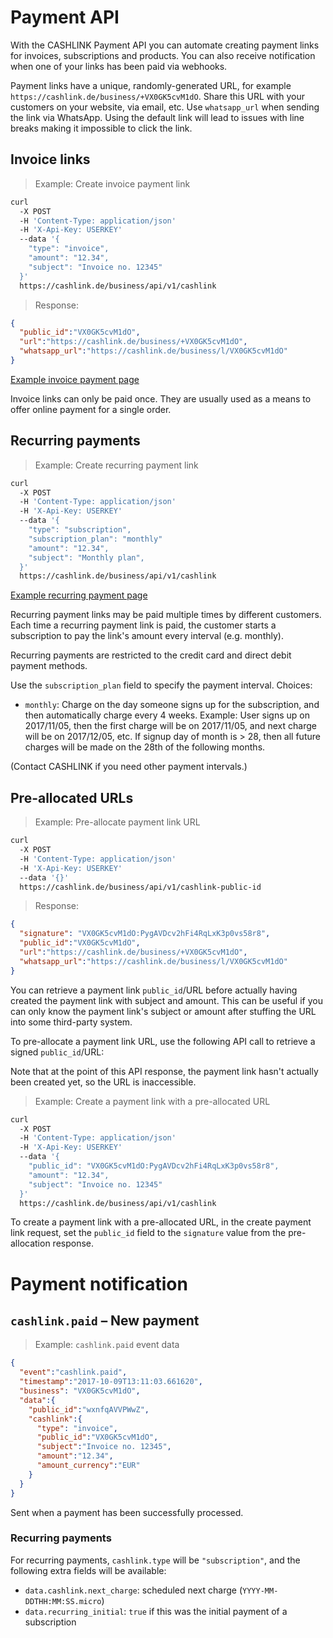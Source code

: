 # Payment API

With the CASHLINK Payment API you can automate creating payment links for invoices, subscriptions and products. You can also receive notification when one of your links has been paid via webhooks.

Payment links have a unique, randomly-generated URL, for example `https://cashlink.de/business/+VX0GK5cvM1dO`. Share this URL with your customers on your website, via email, etc.  Use `whatsapp_url` when sending the link via WhatsApp. Using the default link will lead to issues with line breaks making it impossible to click the link.

## Invoice links

> Example: Create invoice payment link

```sh
curl
  -X POST
  -H 'Content-Type: application/json'
  -H 'X-Api-Key: USERKEY'
  --data '{
    "type": "invoice",
    "amount": "12.34",
    "subject": "Invoice no. 12345"
  }'
  https://cashlink.de/business/api/v1/cashlink
```

> Response:

```json
{
  "public_id":"VX0GK5cvM1dO",
  "url":"https://cashlink.de/business/+VX0GK5cvM1dO",
  "whatsapp_url":"https://cashlink.de/business/l/VX0GK5cvM1dO"
}
```

[Example invoice payment page](https://cashlink.de/business/demolink)

Invoice links can only be paid once. They are usually used as a means to offer online payment for a single order.

## Recurring payments

> Example: Create recurring payment link

```sh
curl
  -X POST
  -H 'Content-Type: application/json'
  -H 'X-Api-Key: USERKEY'
  --data '{
    "type": "subscription",
    "subscription_plan": "monthly"
    "amount": "12.34",
    "subject": "Monthly plan",
  }'
  https://cashlink.de/business/api/v1/cashlink
```

[Example recurring payment page](https://cashlink.de/business/+g81C9EqWVqd8)

Recurring payment links may be paid multiple times by different customers. Each time a recurring payment link is paid, the customer starts a subscription to pay the link's amount every interval (e.g. monthly).

Recurring payments are restricted to the credit card and direct debit payment methods.

Use the `subscription_plan` field to specify the payment interval. Choices:

- `monthly`: Charge on the day someone signs up for the subscription, and then automatically charge every 4 weeks.
  Example: User signs up on 2017/11/05, then the first charge will be on 2017/11/05, and next charge will be on 2017/12/05, etc.
  If signup day of month is > 28, then all future charges will be made on the 28th of the following months.

(Contact CASHLINK if you need other payment intervals.)

## Pre-allocated URLs

> Example: Pre-allocate payment link URL

```sh
curl
  -X POST
  -H 'Content-Type: application/json'
  -H 'X-Api-Key: USERKEY'
  --data '{}'
  https://cashlink.de/business/api/v1/cashlink-public-id
```

> Response:

```json
{
  "signature": "VX0GK5cvM1dO:PygAVDcv2hFi4RqLxK3p0vs58r8",
  "public_id":"VX0GK5cvM1dO",
  "url":"https://cashlink.de/business/+VX0GK5cvM1dO",
  "whatsapp_url":"https://cashlink.de/business/l/VX0GK5cvM1dO"
}
```

You can retrieve a payment link `public_id`/URL before actually having created the payment link with subject and amount. This can be useful if you can only know the payment link's subject or amount after stuffing the URL into some third-party system.

To pre-allocate a payment link URL, use the following API call to retrieve a signed `public_id`/URL:

Note that at the point of this API response, the payment link hasn't actually been created yet, so the URL is inaccessible.


> Example: Create a payment link with a pre-allocated URL

```sh
curl
  -X POST
  -H 'Content-Type: application/json'
  -H 'X-Api-Key: USERKEY'
  --data '{
    "public_id": "VX0GK5cvM1dO:PygAVDcv2hFi4RqLxK3p0vs58r8",
    "amount": "12.34",
    "subject": "Invoice no. 12345"
  }'
  https://cashlink.de/business/api/v1/cashlink
```

To create a payment link with a pre-allocated URL, in the create payment link request, set the `public_id` field to the `signature` value from the pre-allocation response.


# Payment notification

## `cashlink.paid` – New payment

> Example: `cashlink.paid` event data

```json
{
  "event":"cashlink.paid",
  "timestamp":"2017-10-09T13:11:03.661620",
  "business": "VX0GK5cvM1dO",
  "data":{
    "public_id":"wxnfqAVVPWwZ",
    "cashlink":{
      "type": "invoice",
      "public_id":"VX0GK5cvM1dO",
      "subject":"Invoice no. 12345",
      "amount":"12.34",
      "amount_currency":"EUR"
    }
  }
}
```

Sent when a payment has been successfully processed.

### Recurring payments

For recurring payments, `cashlink.type` will be `"subscription"`, and the following extra fields will be available:

- `data.cashlink.next_charge`: scheduled next charge (`YYYY-MM-DDTHH:MM:SS.micro`)
- `data.recurring_initial`: `true` if this was the initial payment of a subscription
